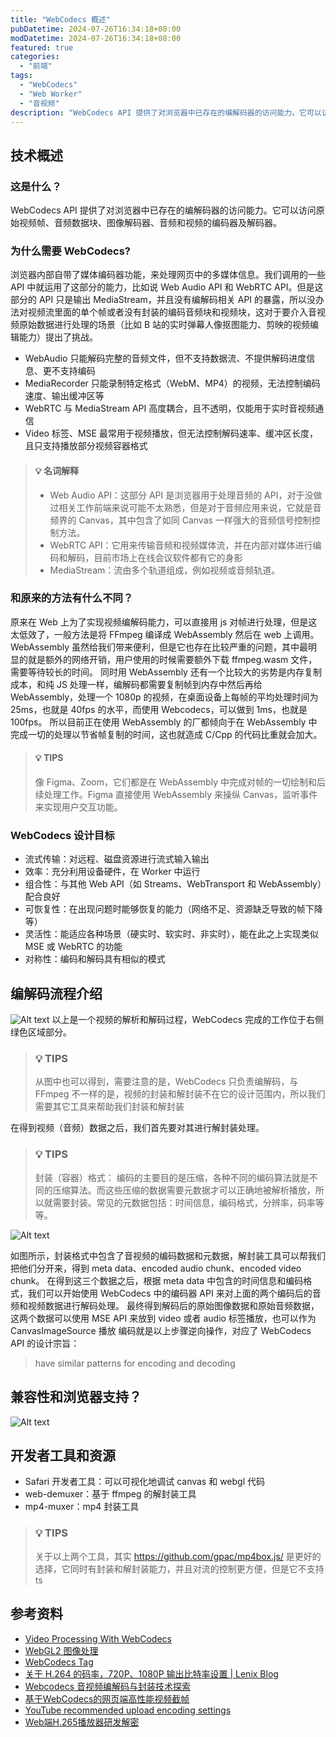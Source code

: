```yaml
---
title: "WebCodecs 概述"
pubDatetime: 2024-07-26T16:34:18+08:00
modDatetime: 2024-07-26T16:34:18+08:00
featured: true
categories:
  - "前端"
tags:
  - "WebCodecs"
  - "Web Worker"
  - "音视频"
description: "WebCodecs API 提供了对浏览器中已存在的编解码器的访问能力。它可以访问原始视频帧、音频数据块、图像解码器、音频和视频的编码器及解码器。"
---
```


## 技术概述

### 这是什么？

WebCodecs API 提供了对浏览器中已存在的编解码器的访问能力。它可以访问原始视频帧、音频数据块、图像解码器、音频和视频的编码器及解码器。

### 为什么需要 WebCodecs?

浏览器内部自带了媒体编码器功能，来处理网页中的多媒体信息。我们调用的一些 API 中就运用了这部分的能力，比如说 Web Audio API 和 WebRTC API。但是这部分的 API 只是输出 MediaStream，并且没有编解码相关 API 的暴露，所以没办法对视频流里面的单个帧或者没有封装的编码音频块和视频块，这对于要介入音视频原始数据进行处理的场景（比如 B 站的实时弹幕人像抠图能力、剪映的视频编辑能力）提出了挑战。

- WebAudio 只能解码完整的音频文件，但不支持数据流、不提供解码进度信息、更不支持编码
- MediaRecorder 只能录制特定格式（WebM、MP4）的视频，无法控制编码速度、输出缓冲区等
- WebRTC 与 MediaStream API 高度耦合，且不透明，仅能用于实时音视频通信
- Video 标签、MSE 最常用于视频播放，但无法控制解码速率、缓冲区长度，且只支持播放部分视频容器格式

> #### 💡 名词解释
>
> - Web Audio API：这部分 API 是浏览器用于处理音频的 API，对于没做过相关工作前端来说可能不太熟悉，但是对于音频应用来说，它就是音频界的 Canvas，其中包含了如同 Canvas 一样强大的音频信号控制控制方法。
> - WebRTC API：它用来传输音频和视频媒体流，并在内部对媒体进行编码和解码，目前市场上在线会议软件都有它的身影
> - MediaStream：流由多个轨道组成，例如视频或音频轨道。

### 和原来的方法有什么不同？

原来在 Web 上为了实现视频编解码能力，可以直接用 js 对帧进行处理，但是这太低效了，一般方法是将 FFmpeg 编译成 WebAssembly 然后在 web 上调用。
WebAssembly 虽然给我们带来便利，但是它也存在比较严重的问题，其中最明显的就是额外的网络开销，用户使用的时候需要额外下载 ffmpeg.wasm 文件，需要等待较长的时间。
同时用 WebAssembly 还有一个比较大的劣势是内存复制成本，和纯 JS 处理一样，编解码都需要复制帧到内存中然后再给 WebAssembly，处理一个 1080p 的视频，在桌面设备上每帧的平均处理时间为 25ms，也就是 40fps 的水平，而使用 Webcodecs，可以做到 1ms，也就是 100fps。
所以目前正在使用 WebAssembly 的厂都倾向于在 WebAssembly 中完成一切的处理以节省帧复制的时间，这也就造成 C/Cpp 的代码比重就会加大。

> #### 💡 TIPS
>
> 像 Figma、Zoom，它们都是在 WebAssembly 中完成对帧的一切绘制和后续处理工作。Figma 直接使用 WebAssembly 来操纵 Canvas，监听事件来实现用户交互功能。

### WebCodecs 设计目标

- 流式传输：对远程、磁盘资源进行流式输入输出
- 效率：充分利用设备硬件，在 Worker 中运行
- 组合性：与其他 Web API（如 Streams、WebTransport 和 WebAssembly）配合良好
- 可恢复性：在出现问题时能够恢复的能力（网络不足、资源缺乏导致的帧下降等）
- 灵活性：能适应各种场景（硬实时、软实时、非实时），能在此之上实现类似 MSE 或 WebRTC 的功能
- 对称性：编码和解码具有相似的模式

## 编解码流程介绍

![Alt text](/assets/images/codecs.png)
以上是一个视频的解析和解码过程，WebCodecs 完成的工作位于右侧绿色区域部分。

> ### 💡 TIPS
>
> 从图中也可以得到，需要注意的是，WebCodecs 只负责编解码，与 FFmpeg 不一样的是，视频的封装和解封装不在它的设计范围内，所以我们需要其它工具来帮助我们封装和解封装

在得到视频（音频）数据之后，我们首先要对其进行解封装处理。

> ### 💡 TIPS
>
> 封装（容器）格式：
> 编码的主要目的是压缩，各种不同的编码算法就是不同的压缩算法。而这些压缩的数据需要元数据才可以正确地被解析播放，所以就需要封装。常见的元数据包括：时间信息，编码格式，分辨率，码率等等。

![Alt text](/assets/images/container-box.png)

如图所示，封装格式中包含了音视频的编码数据和元数据，解封装工具可以帮我们把他们分开来，得到 meta data、encoded audio chunk、encoded video chunk。
在得到这三个数据之后，根据 meta data 中包含的时间信息和编码格式，我们可以开始使用 WebCodecs 中的编码器 API 来对上面的两个编码后的音频和视频数据进行解码处理。
最终得到解码后的原始图像数据和原始音频数据，这两个数据可以使用 MSE API 来放到 video 或者 audio 标签播放，也可以作为 CanvasImageSource 播放
编码就是以上步骤逆向操作，对应了 WebCodecs API 的设计宗旨：

> have similar patterns for encoding and decoding

## 兼容性和浏览器支持？

![Alt text](/assets/images/can-we-use-codecs.png)

## 开发者工具和资源

- Safari 开发者工具：可以可视化地调试 canvas 和 webgl 代码
- web-demuxer：基于 ffmpeg 的解封装工具
- mp4-muxer：mp4 封装工具

> ### 💡 TIPS
>
> 关于以上两个工具，其实 https://github.com/gpac/mp4box.js/ 是更好的选择，它同时有封装和解封装能力，并且对流的控制更方便，但是它不支持 ts

## 参考资料

- [Video Processing With WebCodecs](https://developer.chrome.com/docs/web-platform/best-practices/webcodecs)
- [WebGL2 图像处理](https://webgl2fundamentals.org/webgl/lessons/zh_cn/webgl-image-processing.html)
- [WebCodecs Tag](https://hughfenghen.github.io/tag/WebCodecs/)
- [关于 H.264 的码率，720P、1080P 输出比特率设置 | Lenix Blog](https://blog.p2hp.com/archives/9617)
- [Webcodecs 音视频编解码与封装技术探索](https://juejin.cn/post/7361631167065145344#heading-13)
- [基于WebCodecs的网页端高性能视频截帧](https://www.bilibili.com/read/cv30358687/)
- [YouTube recommended upload encoding settings](https://support.google.com/youtube/answer/1722171?hl=en#zippy=%2Ccontainer-mp%2Caudio-codec-aac-lc%2Cvideo-codec-h%2Cframe-rate%2Cbitrate%2Ccolor-space%2Cvideo-resolution-and-aspect-ratio)
- [Web端H.265播放器研发解密](https://fed.taobao.org/blog/taofed/do71ct/web-player-h265/)
